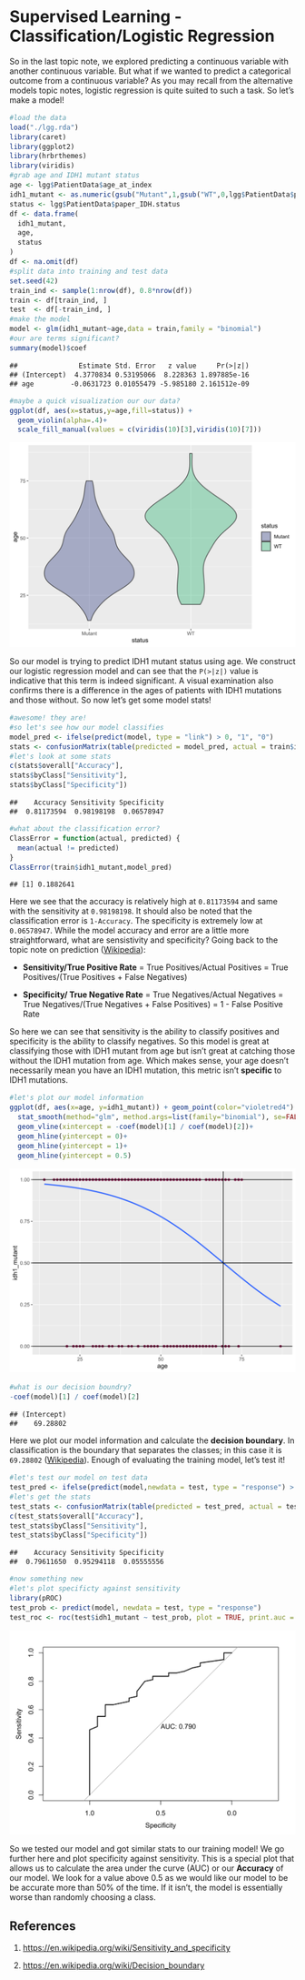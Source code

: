 Supervised Learning - Classification/Logistic Regression
================

So in the last topic note, we explored predicting a continuous variable
with another continuous variable. But what if we wanted to predict a
categorical outcome from a continuous variable? As you may recall from
the alternative models topic notes, logistic regression is quite suited
to such a task. So let’s make a model\!

``` r
#load the data
load("./lgg.rda")
library(caret)
library(ggplot2)
library(hrbrthemes)
library(viridis)
#grab age and IDH1 mutant status
age <- lgg$PatientData$age_at_index
idh1_mutant <- as.numeric(gsub("Mutant",1,gsub("WT",0,lgg$PatientData$paper_IDH.status)))
status <- lgg$PatientData$paper_IDH.status
df <- data.frame(
  idh1_mutant,
  age,
  status
)
df <- na.omit(df)
#split data into training and test data
set.seed(42)
train_ind <- sample(1:nrow(df), 0.8*nrow(df))
train <- df[train_ind, ]
test  <- df[-train_ind, ]
#make the model
model <- glm(idh1_mutant~age,data = train,family = "binomial")
#our are terms significant?
summary(model)$coef
```

    ##               Estimate Std. Error   z value     Pr(>|z|)
    ## (Intercept)  4.3770834 0.53195066  8.228363 1.897885e-16
    ## age         -0.0631723 0.01055479 -5.985180 2.161512e-09

``` r
#maybe a quick visualization our our data?
ggplot(df, aes(x=status,y=age,fill=status)) + 
  geom_violin(alpha=.4)+
  scale_fill_manual(values = c(viridis(10)[3],viridis(10)[7]))
```

![](supervised_class_log_files/figure-gfm/data-1.svg)<!-- -->

So our model is trying to predict IDH1 mutant status using age. We
construct our logistic regression model and can see that the `P(>|z|)`
value is indicative that this term is indeed significant. A visual
examination also confirms there is a difference in the ages of patients
with IDH1 mutations and those without. So now let’s get some model
stats\!

``` r
#awesome! they are!
#so let's see how our model classifies
model_pred <- ifelse(predict(model, type = "link") > 0, "1", "0")
stats <- confusionMatrix(table(predicted = model_pred, actual = train$idh1_mutant), positive = "1")
#let's look at some stats
c(stats$overall["Accuracy"],
stats$byClass["Sensitivity"],
stats$byClass["Specificity"])
```

    ##    Accuracy Sensitivity Specificity 
    ##  0.81173594  0.98198198  0.06578947

``` r
#what about the classification error?
ClassError = function(actual, predicted) {
  mean(actual != predicted)
}
ClassError(train$idh1_mutant,model_pred)
```

    ## [1] 0.1882641

Here we see that the accuracy is relatively high at `0.81173594` and
same with the sensitivity at `0.98198198`. It should also be noted that
the classification error is `1-Accuracy`. The specificity is extremely
low at `0.06578947`. While the model accuracy and error are a little
more straightforward, what are sensistivity and specificity? Going back
to the topic note on prediction
([Wikipedia](https://en.wikipedia.org/wiki/Sensitivity_and_specificity)):

  - **Sensitivity/True Positive Rate** = True Positives/Actual Positives
    = True Positives/(True Positives + False Negatives)

  - **Specificity/ True Negative Rate** = True Negatives/Actual
    Negatives = True Negatives/(True Negatives + False Positives) = 1 -
    False Positive Rate

So here we can see that sensitivity is the ability to classify positives
and specificity is the ability to classify negatives. So this model is
great at classifying those with IDH1 mutant from age but isn’t great at
catching those without the IDH1 mutation from age. Which makes sense,
your age doesn’t necessarily mean you have an IDH1 mutation, this metric
isn’t **specific** to IDH1 mutations.

``` r
#let's plot our model information
ggplot(df, aes(x=age, y=idh1_mutant)) + geom_point(color="violetred4") + 
  stat_smooth(method="glm", method.args=list(family="binomial"), se=FALSE)+
  geom_vline(xintercept = -coef(model)[1] / coef(model)[2])+
  geom_hline(yintercept = 0)+
  geom_hline(yintercept = 1)+
  geom_hline(yintercept = 0.5)
```

![](supervised_class_log_files/figure-gfm/plot-1.svg)<!-- -->

``` r
#what is our decision boundry?
-coef(model)[1] / coef(model)[2]
```

    ## (Intercept) 
    ##    69.28802

Here we plot our model information and calculate the **decision
boundary**. In classification is the boundary that separates the
classes; in this case it is `69.28802`
([Wikipedia](https://en.wikipedia.org/wiki/Decision_boundary)). Enough
of evaluating the training model, let’s test it\!

``` r
#let's test our model on test data
test_pred <- ifelse(predict(model,newdata = test, type = "response") > 0.5, "1", "0")
#let's get the stats
test_stats <- confusionMatrix(table(predicted = test_pred, actual = test$idh1_mutant), positive = "1")
c(test_stats$overall["Accuracy"],
test_stats$byClass["Sensitivity"],
test_stats$byClass["Specificity"])
```

    ##    Accuracy Sensitivity Specificity 
    ##  0.79611650  0.95294118  0.05555556

``` r
#now something new
#let's plot specificty against sensitivity
library(pROC)
test_prob <- predict(model, newdata = test, type = "response")
test_roc <- roc(test$idh1_mutant ~ test_prob, plot = TRUE, print.auc = TRUE)
```

![](supervised_class_log_files/figure-gfm/test-1.svg)<!-- -->

So we tested our model and got similar stats to our training model\! We
go further here and plot specificity against sensitivity. This is a
special plot that allows us to calculate the area under the curve (AUC)
or our **Accuracy** of our model. We look for a value above 0.5 as we
would like our model to be be accurate more than 50% of the time. If it
isn’t, the model is essentially worse than randomly choosing a class.

## References

1.  <https://en.wikipedia.org/wiki/Sensitivity_and_specificity>

2.  <https://en.wikipedia.org/wiki/Decision_boundary>
